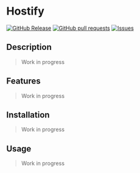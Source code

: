 # Hostify
[![GitHub Release](https://img.shields.io/github/release/zjayers/Hostify.svg?style=flat)](https://github.com/zjayers/Hostify/releases)
[![GitHub pull requests](https://img.shields.io/github/issues-pr/zjayers/Hostify.svg?style=flat)](https://github.com/zjayers/Hostify/pulls)
[![Issues](https://img.shields.io/github/issues-raw/zjayers/Hostify.svg?maxAge=25000)](https://github.com/zjayers/Hostify/issues)

## Description

> Work in progress

## Features

> Work in progress

## Installation

> Work in progress

## Usage

> Work in progress
